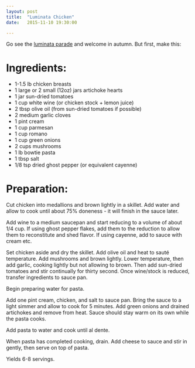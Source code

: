 ```yaml
---
layout: post
title:  "Luminata Chicken"
date:   2015-11-10 19:30:00

---
```


Go see the [luminata parade](http://fremontartscouncil.org/facevents/luminata/) and welcome in autumn.  But first, make this:

# Ingredients:

* 1-1.5 lb chicken breasts
* 1 large or 2 small (12oz) jars artichoke hearts
* 1 jar sun-dried tomatoes
* 1 cup white wine (or chicken stock + lemon juice)
* 2 tbsp olive oil (from sun-dried tomatoes if possible)
* 2 medium garlic cloves
* 1 pint cream
* 1 cup parmesan
* 1 cup romano
* 1 cup green onions
* 2 cups mushrooms
* 1 lb bowtie pasta
* 1 tbsp salt
* 1/8 tsp dried ghost pepper (or equivalent cayenne)

# Preparation:

Cut chicken into medallions and brown lightly in a skillet.  Add water and allow to cook until about 75% doneness - it will finish in the sauce later.

Add wine to a medium saucepan and start reducing to a volume of about 1/4 cup.  If using ghost pepper flakes, add them to the reduction to allow them to reconstitute and shed flavor.  If using cayenne, add to sauce with cream etc.

Set chicken aside and dry the skillet.  Add olive oil and heat to sauté temperature.  Add mushrooms and brown lightly.  Lower temperature, then add garlic, cooking lightly but not allowing to brown.  Then add sun-dried tomatoes and stir continually for thirty second.  Once wine/stock is reduced, transfer ingredients to sauce pan.

Begin preparing water for pasta.

Add one pint cream, chicken, and salt to sauce pan.  Bring the sauce to a light simmer and allow to cook for 5 minutes.  Add green onions and drained artichokes and remove from heat.  Sauce should stay warm on its own while the pasta cooks.

Add pasta to water and cook until al dente.

When pasta has completed cooking, drain.  Add cheese to sauce and stir in gently, then serve on top of pasta.

Yields 6-8 servings.
